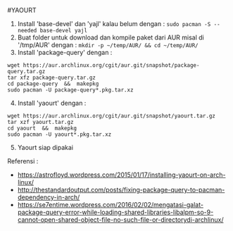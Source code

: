 #YAOURT

1. Install 'base-devel' dan 'yajl' kalau belum dengan : `sudo pacman -S --needed base-devel yajl`
2. Buat folder untuk download dan kompile paket dari AUR misal di '/tmp/AUR' dengan : `mkdir -p ~/temp/AUR/ && cd ~/temp/AUR/`
3. Install 'package-query' dengan :
  ```
  wget https://aur.archlinux.org/cgit/aur.git/snapshot/package-query.tar.gz
  tar xfz package-query.tar.gz
  cd package-query  &&  makepkg
  sudo pacman -U package-query*.pkg.tar.xz
  ```

4. Install 'yaourt' dengan :
  ```
  wget https://aur.archlinux.org/cgit/aur.git/snapshot/yaourt.tar.gz
  tar xzf yaourt.tar.gz
  cd yaourt  &&  makepkg
  sudo pacman -U yaourt*.pkg.tar.xz
  ```

5. Yaourt siap dipakai


Referensi :
- https://astrofloyd.wordpress.com/2015/01/17/installing-yaourt-on-arch-linux/
- http://thestandardoutput.com/posts/fixing-package-query-to-pacman-dependency-in-arch/
- https://se7entime.wordpress.com/2016/02/02/mengatasi-galat-package-query-error-while-loading-shared-libraries-libalpm-so-9-cannot-open-shared-object-file-no-such-file-or-directorydi-archlinux/
